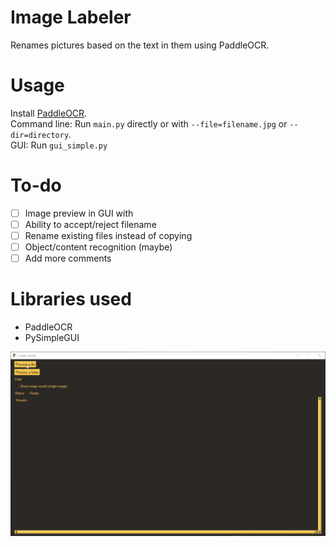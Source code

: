 # Image Labeler

Renames pictures based on the text in them using PaddleOCR. 

# Usage
Install [PaddleOCR](https://github.com/PaddlePaddle/PaddleOCR/blob/release/2.6/doc/doc_en/quickstart_en.md).  
Command line: Run `main.py` directly or with `--file=filename.jpg` or `--dir=directory`.  
GUI: Run `gui_simple.py`

# To-do
- [ ] Image preview in GUI with
- [ ] Ability to accept/reject filename
- [ ] Rename existing files instead of copying
- [ ] Object/content recognition (maybe)
- [ ] Add more comments

# Libraries used
- PaddleOCR
- PySimpleGUI

![Demo](./demo.gif)